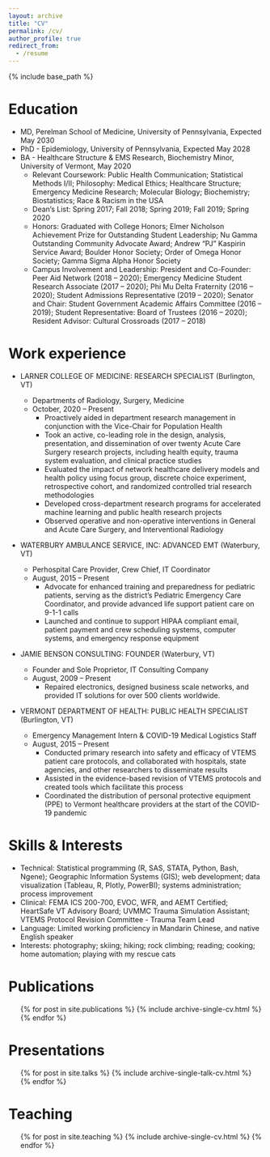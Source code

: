 ```yaml
---
layout: archive
title: "CV"
permalink: /cv/
author_profile: true
redirect_from:
  - /resume
---
```


{% include base_path %}

Education
======
* MD, Perelman School of Medicine, University of Pennsylvania, Expected May 2030
* PhD - Epidemiology, University of Pennsylvania, Expected May 2028
* BA - Healthcare Structure & EMS Research, Biochemistry Minor, University of Vermont, May 2020
  * Relevant Coursework: Public Health Communication; Statistical Methods I/II; Philosophy: Medical Ethics; Healthcare Structure; Emergency Medicine Research; Molecular Biology; Biochemistry; Biostatistics; Race & Racism in the USA
  * Dean’s List: Spring 2017; Fall 2018; Spring 2019; Fall 2019; Spring 2020
  * Honors: Graduated with College Honors; Elmer Nicholson Achievement Prize for Outstanding Student Leadership; Nu Gamma Outstanding Community Advocate Award; Andrew “PJ” Kaspirin Service Award; Boulder Honor Society; Order of Omega Honor Society; Gamma Sigma Alpha Honor Society
  * Campus Involvement and Leadership: President and Co-Founder: Peer Aid Network (2018 – 2020); Emergency Medicine Student Research Associate (2017 – 2020); Phi Mu Delta Fraternity (2016 – 2020); Student Admissions Representative (2019 – 2020); Senator and Chair: Student Government Academic Affairs Committee (2016 – 2019); Student Representative: Board of Trustees (2016 – 2020); Resident Advisor: Cultural Crossroads (2017 – 2018)

Work experience
======  
* LARNER COLLEGE OF MEDICINE: RESEARCH SPECIALIST (Burlington, VT)
  * Departments of Radiology, Surgery, Medicine
  * October, 2020 – Present
    * Proactively aided in department research management in conjunction with the Vice-Chair for Population Health
    * Took an active, co-leading role in the design, analysis, presentation, and dissemination of over twenty Acute Care Surgery research projects, including health equity, trauma system evaluation, and clinical practice studies
    * Evaluated the impact of network healthcare delivery models and health policy using focus group, discrete choice experiment, retrospective cohort, and randomized controlled trial research methodologies
    * Developed cross-department research programs for accelerated machine learning and public health research projects
    * Observed operative and non-operative interventions in General and Acute Care Surgery, and Interventional Radiology

* WATERBURY AMBULANCE SERVICE, INC: ADVANCED EMT (Waterbury, VT)
  * Perhospital Care Provider, Crew Chief, IT Coordinator
  * August, 2015 – Present 
    * Advocate for enhanced training and preparedness for pediatric patients, serving as the district’s Pediatric Emergency Care Coordinator, and provide advanced life support patient care on 9-1-1 calls
    * Launched and continue to support HIPAA compliant email, patient payment and crew scheduling systems, computer systems, and emergency response equipment

* JAMIE BENSON CONSULTING: FOUNDER (Waterbury, VT)
  * Founder and Sole Proprietor, IT Consulting Company
  * August, 2009 – Present
    * Repaired electronics, designed business scale networks, and provided IT solutions for over 500 clients worldwide.

* VERMONT DEPARTMENT OF HEALTH: PUBLIC HEALTH SPECIALIST (Burlington, VT)
  * Emergency Management Intern & COVID-19 Medical Logistics Staff
  * August, 2015 – Present
    * Conducted primary research into safety and efficacy of VTEMS patient care protocols, and collaborated with hospitals, state agencies, and other researchers to disseminate results
    * Assisted in the evidence-based revision of VTEMS protocols and created tools which facilitate this process
    * Coordinated the distribution of personal protective equipment (PPE) to Vermont healthcare providers at the start of the COVID-19 pandemic

Skills & Interests
======
* Technical: Statistical programming (R, SAS, STATA, Python, Bash, Ngene); Geographic Information Systems (GIS); web development; data visualization (Tableau, R, Plotly, PowerBI); systems administration; process improvement
* Clinical: FEMA ICS 200-700, EVOC, WFR, and AEMT Certified; HeartSafe VT Advisory Board; UVMMC Trauma Simulation Assistant; VTEMS Protocol Revision Committee - Trauma Team Lead
* Language: Limited working proficiency in Mandarin Chinese, and native English speaker
* Interests: photography; skiing; hiking; rock climbing; reading; cooking; home automation; playing with my rescue cats


Publications
======
  <ul>{% for post in site.publications %}
    {% include archive-single-cv.html %}
  {% endfor %}</ul>
  
Presentations
======
  <ul>{% for post in site.talks %}
    {% include archive-single-talk-cv.html %}
  {% endfor %}</ul>
  
Teaching
======
  <ul>{% for post in site.teaching %}
    {% include archive-single-cv.html %}
  {% endfor %}</ul>